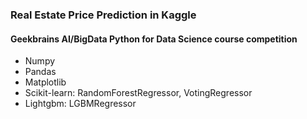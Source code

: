 ### Real Estate Price Prediction in Kaggle
#### Geekbrains AI/BigData Python for Data Science course competition
- Numpy
- Pandas
- Matplotlib
- Scikit-learn: RandomForestRegressor, VotingRegressor 
- Lightgbm: LGBMRegressor

